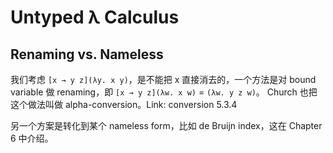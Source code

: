 # Untyped λ Calculus

## Renaming vs. Nameless

我们考虑 `[x → y z](λy. x y)`，是不能把 x 直接消去的，一个方法是对 bound variable 做 renaming，即 `[x → y z](λw. x w)` = `(λw. y z w)`。
Church 也把这个做法叫做 alpha-conversion。Link: conversion 5.3.4

另一个方案是转化到某个 nameless form，比如 de Bruijn index，这在 Chapter 6 中介绍。
